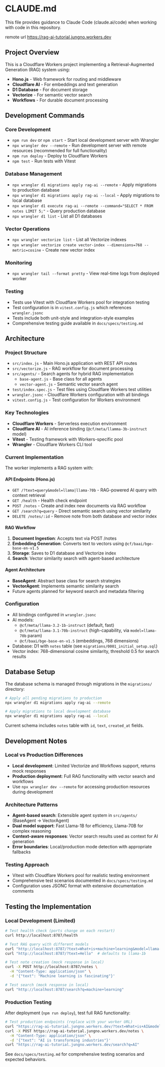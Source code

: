 # CLAUDE.md

This file provides guidance to Claude Code (claude.ai/code) when working with code in this repository.

remote url https://rag-ai-tutorial.jungno.workers.dev

## Project Overview

This is a Cloudflare Workers project implementing a Retrieval-Augmented Generation (RAG) system using:
- **Hono.js** - Web framework for routing and middleware
- **Cloudflare AI** - For embeddings and text generation
- **D1 Database** - For document storage
- **Vectorize** - For semantic vector search
- **Workflows** - For durable document processing

## Development Commands

### Core Development
- `npm run dev` or `npm start` - Start local development server with Wrangler
- `npx wrangler dev --remote` - Run development server with remote resources (recommended for full functionality)
- `npm run deploy` - Deploy to Cloudflare Workers  
- `npm test` - Run tests with Vitest

### Database Management
- `npx wrangler d1 migrations apply rag-ai --remote` - Apply migrations to production database
- `npx wrangler d1 migrations apply rag-ai --local` - Apply migrations to local database
- `npx wrangler d1 execute rag-ai --remote --command="SELECT * FROM notes LIMIT 5;"` - Query production database
- `npx wrangler d1 list` - List all D1 databases

### Vector Operations
- `npx wrangler vectorize list` - List all Vectorize indexes
- `npx wrangler vectorize create vector-index --dimensions=768 --metric=cosine` - Create new vector index

### Monitoring
- `npx wrangler tail --format pretty` - View real-time logs from deployed worker

### Testing
- Tests use Vitest with Cloudflare Workers pool for integration testing
- Test configuration is in `vitest.config.js` which references `wrangler.jsonc`
- Tests include both unit-style and integration-style examples
- Comprehensive testing guide available in `docs/specs/testing.md`

## Architecture

### Project Structure
- `src/index.js` - Main Hono.js application with REST API routes
- `src/vectorize.js` - RAG workflow for document processing
- `src/agents/` - Search agents for hybrid RAG implementation
  - `base-agent.js` - Base class for all agents
  - `vector-agent.js` - Semantic vector search agent
- `test/index.spec.js` - Test files using Cloudflare Workers test utilities
- `wrangler.jsonc` - Cloudflare Workers configuration with all bindings
- `vitest.config.js` - Test configuration for Workers environment

### Key Technologies
- **Cloudflare Workers** - Serverless execution environment
- **Cloudflare AI** - AI inference binding (`@cf/meta/llamma-3b-instruct` model)
- **Vitest** - Testing framework with Workers-specific pool
- **Wrangler** - Cloudflare Workers CLI tool

### Current Implementation
The worker implements a RAG system with:

#### API Endpoints (Hono.js)
- `GET /?text=query&model=llama|llama-70b` - RAG-powered AI query with context retrieval
- `GET /health` - Health check endpoint  
- `POST /notes` - Create and index new documents via RAG workflow
- `GET /search?q=query` - Direct semantic search using vector similarity
- `DELETE /notes/:id` - Remove note from both database and vector index

#### RAG Workflow
1. **Document Ingestion**: Accepts text via POST /notes
2. **Embedding Generation**: Converts text to vectors using `@cf/baai/bge-base-en-v1.5`
3. **Storage**: Saves to D1 database and Vectorize index
4. **Search**: Vector similarity search with agent-based architecture

#### Agent Architecture
- **BaseAgent**: Abstract base class for search strategies
- **VectorAgent**: Implements semantic similarity search
- Future agents planned for keyword search and metadata filtering

### Configuration
- All bindings configured in `wrangler.jsonc` 
- AI models: 
  - `@cf/meta/llama-3.2-1b-instruct` (default, fast)
  - `@cf/meta/llama-3.1-70b-instruct` (high-capability, via `model=llama-70b` param)
  - `@cf/baai/bge-base-en-v1.5` (embeddings, 768 dimensions)
- Database: D1 with `notes` table (see `migrations/0001_initial_setup.sql`)
- Vector index: 768-dimensional cosine similarity, threshold 0.5 for search results

## Database Setup

The database schema is managed through migrations in the `migrations/` directory:

```bash
# Apply all pending migrations to production
npx wrangler d1 migrations apply rag-ai --remote

# Apply migrations to local development database  
npx wrangler d1 migrations apply rag-ai --local
```

Current schema includes `notes` table with `id`, `text`, `created_at` fields.

## Development Notes

### Local vs Production Differences
- **Local development**: Limited Vectorize and Workflows support, returns mock responses
- **Production deployment**: Full RAG functionality with vector search and workflows
- Use `npx wrangler dev --remote` for accessing production resources during development

### Architecture Patterns
- **Agent-based search**: Extensible agent system in `src/agents/` (BaseAgent → VectorAgent)
- **Dual model support**: Fast Llama-1B for efficiency, Llama-70B for complex reasoning  
- **Context-aware responses**: Vector search results used as context for AI generation
- **Error boundaries**: Local/production mode detection with appropriate fallbacks

### Testing Approach
- Vitest with Cloudflare Workers pool for realistic testing environment
- Comprehensive test scenarios documented in `docs/specs/testing.md`
- Configuration uses JSONC format with extensive documentation comments

## Testing the Implementation

### Local Development (Limited)
```bash
# Test health check (ports change on each restart)
curl http://localhost:8787/health

# Test RAG query with different models
curl "http://localhost:8787/?text=What+is+machine+learning&model=llama-70b"
curl "http://localhost:8787/?text=Hello"  # defaults to llama-1b

# Test note creation (mock response in local)
curl -X POST http://localhost:8787/notes \
  -H "Content-Type: application/json" \
  -d '{"text": "Machine learning is fascinating"}'

# Test search (mock response in local)
curl "http://localhost:8787/search?q=machine+learning"
```

### Production Testing
After deployment (`npm run deploy`), test full RAG functionality:

```bash
# Test production endpoints (replace with your worker URL)
curl "https://rag-ai-tutorial.jungno.workers.dev/?text=What+is+AI&model=llama-70b"
curl -X POST https://rag-ai-tutorial.jungno.workers.dev/notes \
  -H "Content-Type: application/json" \
  -d '{"text": "AI is transforming industries"}'
curl "https://rag-ai-tutorial.jungno.workers.dev/search?q=AI"
```

See `docs/specs/testing.md` for comprehensive testing scenarios and expected behaviors.